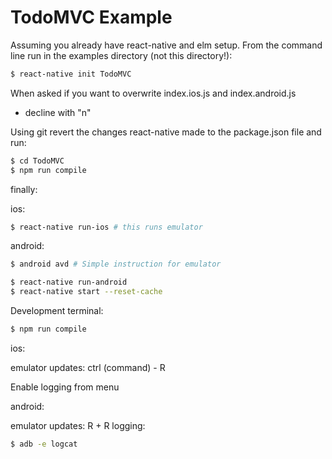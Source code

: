 # TodoMVC Example

Assuming you already have react-native and elm setup. From the command 
line run in the examples directory (not this directory!):

```bash
$ react-native init TodoMVC 
```

When asked if you want to overwrite index.ios.js and index.android.js
- decline with "n"

Using git revert the changes react-native made to the package.json file 
and run:

```bash
$ cd TodoMVC
$ npm run compile 
```

finally:

ios: 
```bash
$ react-native run-ios # this runs emulator
```

android:


```bash
$ android avd # Simple instruction for emulator

$ react-native run-android
$ react-native start --reset-cache
```

Development
terminal:
```bash
$ npm run compile 
```

ios:

emulator updates: ctrl (command) - R

Enable logging from menu

android:

emulator updates: R + R
logging:
```bash
$ adb -e logcat
```

